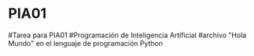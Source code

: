 # PIA01
#Tarea para PIA01
#Programación de Inteligencia Artificial
#archivo  "Hola Mundo" en el lenguaje de programación Python
